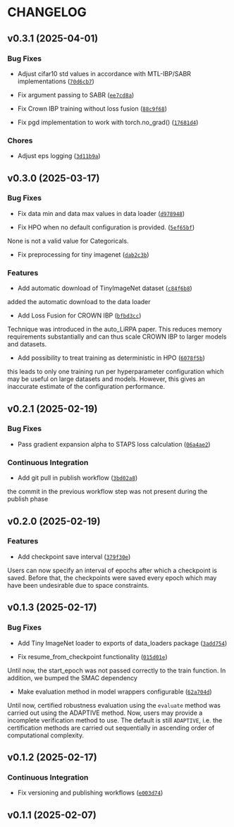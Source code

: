 # CHANGELOG


## v0.3.1 (2025-04-01)

### Bug Fixes

- Adjust cifar10 std values in accordance with MTL-IBP/SABR implementations
  ([`70d6cb7`](https://github.com/ADA-research/CTRAIN/commit/70d6cb7bb68fda7d6404006631ce53993d165ed6))

- Fix argument passing to SABR
  ([`ee7cd8a`](https://github.com/ADA-research/CTRAIN/commit/ee7cd8a126b4f8141922b2c20719bc54685cdd09))

- Fix Crown IBP training without loss fusion
  ([`88c9f68`](https://github.com/ADA-research/CTRAIN/commit/88c9f68ab7df9e107d88cf9a631cb4db27ab8bad))

- Fix pgd implementation to work with torch.no_grad()
  ([`17681d4`](https://github.com/ADA-research/CTRAIN/commit/17681d4757d66394bfbfc0a0c41e2e211d179521))

### Chores

- Adjust eps logging
  ([`3d11b9a`](https://github.com/ADA-research/CTRAIN/commit/3d11b9ab24b71f61b98895309ffd12dc04a8d90c))


## v0.3.0 (2025-03-17)

### Bug Fixes

- Fix data min and data max values in data loader
  ([`d978948`](https://github.com/ADA-research/CTRAIN/commit/d978948f5545a96341a48a422234601312360284))

- Fix HPO when no default configuration is provided.
  ([`5ef65bf`](https://github.com/ADA-research/CTRAIN/commit/5ef65bfe4378e54af43210eebfa07a7362593a55))

None is not a valid value for Categoricals.

- Fix preprocessing for tiny imagenet
  ([`dab2c3b`](https://github.com/ADA-research/CTRAIN/commit/dab2c3b1280f73338935a205ffcce5f81d43a63c))

### Features

- Add automatic download of TinyImageNet dataset
  ([`c84f6b8`](https://github.com/ADA-research/CTRAIN/commit/c84f6b83828b2607b86d79782a4e1998e3f34123))

added the automatic download to the data loader

- Add Loss Fusion for CROWN IBP
  ([`bfbd3cc`](https://github.com/ADA-research/CTRAIN/commit/bfbd3ccd7a2c54512501b93cf4ba33430faafb7e))

Technique was introduced in the auto_LiRPA paper. This reduces memory requirements substantially and
  can thus scale CROWN IBP to larger models and datasets.

- Add possibility to treat training as deterministic in HPO
  ([`6078f5b`](https://github.com/ADA-research/CTRAIN/commit/6078f5b9690486ccc7eac9569d07d3b73ed8765c))

this leads to only one training run per hyperparameter configuration which may be useful on large
  datasets and models. However, this gives an inaccurate estimate of the configuration performance.


## v0.2.1 (2025-02-19)

### Bug Fixes

- Pass gradient expansion alpha to STAPS loss calculation
  ([`06a4ae2`](https://github.com/ADA-research/CTRAIN/commit/06a4ae295db69fd717426840f4c85b6f8d7f8c22))

### Continuous Integration

- Add git pull in publish workflow
  ([`3bd02a8`](https://github.com/ADA-research/CTRAIN/commit/3bd02a8016c823802df3d7af4ba081d9681a36d4))

the commit in the previous workflow step was not present during the publish phase


## v0.2.0 (2025-02-19)

### Features

- Add checkpoint save interval
  ([`379f30e`](https://github.com/ADA-research/CTRAIN/commit/379f30e18867fbf1f944df09039ee5f54f4fca4b))

Users can now specify an interval of epochs after which a checkpoint is saved. Before that, the
  checkpoints were saved every epoch which may have been undesirable due to space constraints.


## v0.1.3 (2025-02-17)

### Bug Fixes

- Add Tiny ImageNet loader to exports of data_loaders package
  ([`3add754`](https://github.com/ADA-research/CTRAIN/commit/3add754a624db26fded1a89ce4aaad8b1faf561e))

- Fix resume_from_checkpoint functionality
  ([`015d01e`](https://github.com/ADA-research/CTRAIN/commit/015d01ec9b5fa2747aacfc8bc401f8e71c149e98))

Until now, the start_epoch was not passed correctly to the train function. In addition, we bumped
  the SMAC dependency

- Make evaluation method in model wrappers configurable
  ([`62a704d`](https://github.com/ADA-research/CTRAIN/commit/62a704da28558a83ff2415007d69762cea9480fc))

Until now, certified robustness evaluation using the `evaluate` method was carried out using the
  ADAPTIVE method. Now, users may provide a incomplete verification method to use. The default is
  still `ADAPTIVE`, i.e. the certification methods are carried out sequentially in ascending order
  of computational complexity.


## v0.1.2 (2025-02-17)

### Continuous Integration

- Fix versioning and publishing workflows
  ([`e003d74`](https://github.com/ADA-research/CTRAIN/commit/e003d74c7d07de49a0d52d11af8c4a083834d337))


## v0.1.1 (2025-02-07)
